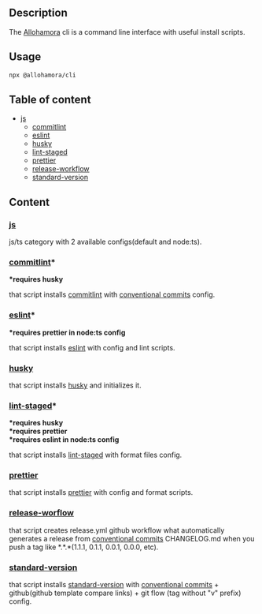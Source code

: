 ## Description

The [Allohamora](https://github.com/Allohamora) cli is a command line interface with useful install scripts.

## Usage

```bash
npx @allohamora/cli
```

## Table of content

- [js](#js)
  - [commitlint](#commitlint)
  - [eslint](#eslint)
  - [husky](#husky)
  - [lint-staged](#lint-staged)
  - [prettier](#prettier)
  - [release-workflow](#release-worflow)
  - [standard-version](#standard-version)

## Content

### [js](src/categories/js/index.ts)

js/ts category with 2 available configs(default and node:ts).

### [commitlint](src/categories/js/commitlint.ts)\*

**\*requires husky**

that script installs [commitlint](https://github.com/conventional-changelog/commitlint) with [conventional commits](https://www.conventionalcommits.org/en/v1.0.0/) config.

### [eslint](src/categories/js/eslint.ts)\*

**\*requires prettier in node:ts config**

that script installs [eslint](https://github.com/eslint/eslint) with config and lint scripts.

### [husky](src/categories/js/husky.ts)

that script installs [husky](https://github.com/typicode/husky) and initializes it.

### [lint-staged](src/categories/js/lint-staged.ts)\*

**\*requires husky**\
**\*requires prettier**\
**\*requires eslint in node:ts config**

that script installs [lint-staged](https://github.com/okonet/lint-staged) with format files config.

### [prettier](src/categories/js/prettier.ts)

that script installs [prettier](https://github.com/prettier/prettier) with config and format scripts.

### [release-worflow](src/categories/js/release-worflow.ts)

that script creates release.yml github workflow what automatically generates a release from [conventional commits](https://www.conventionalcommits.org/en/v1.0.0/) CHANGELOG.md when you push a tag like \*.\*.\*(1.1.1, 0.1.1, 0.0.1, 0.0.0, etc).

### [standard-version](src/categories/js/standard-verstion.ts)

that script installs [standard-version](https://github.com/conventional-changelog/standard-version) with [conventional commits](https://www.conventionalcommits.org/en/v1.0.0/) + github(github template compare links) + git flow (tag without "v" prefix) config.
